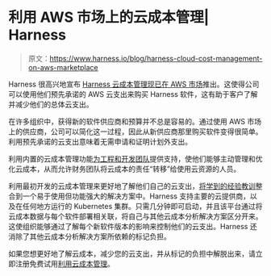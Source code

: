 # 利用 AWS 市场上的云成本管理| Harness

> 原文：<https://www.harness.io/blog/harness-cloud-cost-management-on-aws-marketplace>

Harness 很高兴地宣布 [Harness 云成本管理现已在 AWS 市场](https://aws.amazon.com/marketplace/pp/B08DRZ3JLZ?qid=1607949445429&sr=0-2&ref_=srh_res_product_title)推出。这使得公司可以使用他们预先承诺的 AWS 云支出来购买 Harness 软件，这有助于客户了解并减少他们的总体云支出。

在许多组织中，获得新的软件供应商和预算并不总是容易的。通过使用 AWS 市场上的供应商，公司可以简化这一过程，因此从新供应商那里购买软件变得很简单。利用预先承诺的云支出意味着无需申请和证明计划外支出。

利用内置的云成本管理功能[为工程和开发团队](https://harness.io/blog/shifting-down-with-cloud-cost-management/)提供支持，使他们能够主动管理和优化云成本，从而允许财务团队将云成本的责任“转移”给使用云资源的人员。

利用最初开发的云成本管理来更好地了解他们自己的云支出，[将学到的经验教训](https://harness.io/blog/cloud-cost-management-beta-lessons/)整合到一个易于使用但功能强大的解决方案中。Harness 支持主要的云提供商，以及在任何地方运行的 Kubernetes 集群。只需几分钟即可启动，并且该平台通过将云成本数据与每个软件部署相关联，将自己与其他云成本分析解决方案区分开来。这使组织能够通过了解每个新软件版本的影响来控制他们的云支出。Harness 还消除了其他云成本分析解决方案所依赖的标记负担。

如果您想更好地了解云成本，减少您的云支出，并从标记的负担中解脱出来，请立即注册免费试用[利用云成本管理](https://harness.io/products/cloud-cost/)。